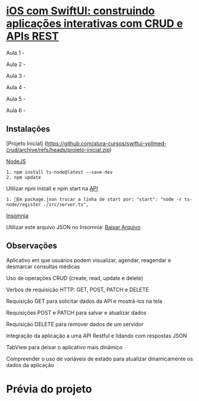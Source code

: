 # [iOS com SwiftUI: construindo aplicações interativas com CRUD e APIs REST](https://cursos.alura.com.br/course/ios-swiftui-aplicacoes-interativas-crud-apis-rest)

Aula 1 - 

Aula 2 - 

Aula 3 - 

Aula 4 - 

Aula 5 - 

Aula 6 - 

## Instalações

[Projeto Inicial] (https://github.com/alura-cursos/swiftui-vollmed-crud/archive/refs/heads/projeto-inicial.zip)

[NodeJS](https://nodejs.org/)

    1. npm install ts-node@latest --save-dev
    2. npm update
    
Utilizar npm install e npm start na [API](https://github.com/alura-cursos/vollmed-api-swiftui/archive/refs/heads/main.zip)

    1. Em package.json trocar a linha de start por: "start": "node -r ts-node/register ./src/server.ts",

    
[Insomnia](https://insomnia.rest/download/)

Utilizar este arquivo JSON no Insomnia: [Baixar Arquivo](https://github.com/alura-cursos/vollmed-api-swiftui/blob/main/Vollmed-CRUD.json)

## Observações

Aplicativo em que usuários podem visualizar, agendar, reagendar e desmarcar consultas médicas

Uso de operações CRUD (create, read, update e delete)

Verbos de requisição HTTP: GET, POST, PATCH e DELETE

Requisição GET para solicitar dados da API e mostrá-los na tela

Requisições POST e PATCH para salvar e atualizar dados

Requisição DELETE para remover dados de um servidor

Integração da aplicação a uma API Restful e lidando com respostas JSON

TabView para deixar o aplicativo mais dinâmico

Compreender o uso de variáveis de estado para atualizar dinamicamente os dados da aplicação

# Prévia do projeto


